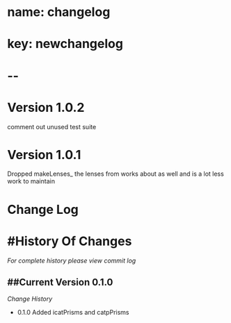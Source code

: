 # name: changelog
# key: newchangelog
# --
# Version 1.0.2
comment out unused test suite

# Version 1.0.1
Dropped makeLenses_ the lenses from works about as well and is a lot less work to maintain

Change Log
==================


#History Of Changes
=================

*For complete history please view commit log*

##Current Version 0.1.0
--------------------------




*Change History*

+ 0.1.0
  Added icatPrisms and catpPrisms

